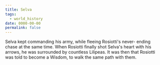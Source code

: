 ```yaml
---
title: Selva
tags:
  - world_history
date: 0000-00-00
permalink: false
---
```

Selva kept commanding his army, while fleeing Rosiotti's never- ending chase at the same time. When Rosiotti finally shot Selva's heart with his arrows, he was surrounded by countless Lilipeas. It was then that Rosiotti was told to become a Wisdom, to walk the same path with them.